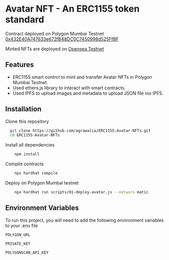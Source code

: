 
# Avatar NFT - An ERC1155 token standard

Contract deployed on Polygon Mumbai Testnet [0x432E40A747633e672fB48DC0C7450998d525FfBF](https://mumbai.polygonscan.com/address/0x432e40a747633e672fb48dc0c7450998d525ffbf)

Minted NFTs are deployed on [Opensea Testnet](https://testnets.opensea.io/collection/unidentified-contract-fveu3ezdrb) 
## Features

- ERC1155 smart contrct to mint and transfer Avatar NFTs in Polygon Mumbai Testnet.
- Used ethers.js library to interact with smart contracts.
- Used IPFS to upload images and metadata to upload JSON file ino IPFS.


## Installation

Clone this repository

```bash
  git clone https://github.com/agrawalia/ERC1155-Avatar-NFTs.git
  cd ERC1155-Avatar-NFTs
```
Install all dependencies

```bash
    npm install
```
Compile contracts
```bash
    npx hardhat compile
```
Deploy on Polygon Mumbai testnet
```bash
    npx hardhat run scripts/01-deploy-avatar.js --network matic
```
## Environment Variables

To run this project, you will need to add the following environment variables to your .env file

`POLYGON_URL`

`PRIVATE_KEY`

`POLYGONSCAN_API_KEY`

